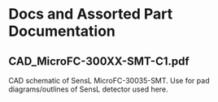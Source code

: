 Docs and Assorted Part Documentation
====================================

CAD_MicroFC-300XX-SMT-C1.pdf
----------------------------
CAD schematic of SensL MicroFC-30035-SMT.  Use for pad diagrams/outlines of SensL detector used here.
